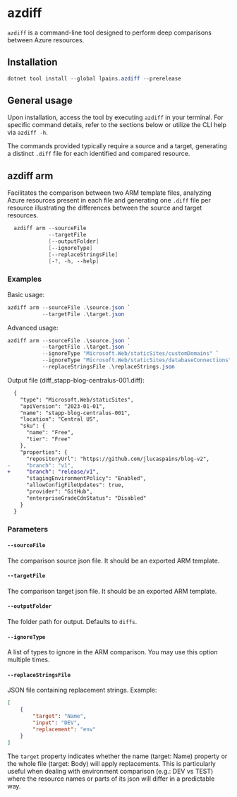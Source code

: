 # azdiff
`azdiff` is a command-line tool designed to perform deep comparisons between Azure resources.

## Installation
```powershell
dotnet tool install --global lpains.azdiff --prerelease
```

## General usage
Upon installation, access the tool by executing `azdiff` in your terminal. For specific command details, refer to the sections below or utilize the CLI help via `azdiff -h`.

The commands provided typically require a source and a target, generating a distinct `.diff` file for each identified and compared resource.

## azdiff arm
Facilitates the comparison between two ARM template files, analyzing Azure resources present in each file and generating one `.diff` file per resource illustrating the differences between the source and target resources.

```powershell
  azdiff arm --sourceFile
             --targetFile
             [--outputFolder]
             [--ignoreType]
             [--replaceStringsFile]
             [-?, -h, --help]
```

### Examples
Basic usage:
```powershell
azdiff arm --sourceFile .\source.json `
           --targetFile .\target.json
```

Advanced usage:
```powershell
azdiff arm --sourceFile .\source.json `
           --targetFile .\target.json `
           --ignoreType "Microsoft.Web/staticSites/customDomains" `
           --ignoreType "Microsoft.Web/staticSites/databaseConnections" `
           --replaceStringsFile .\replaceStrings.json
```

Output file (diff_stapp-blog-centralus-001.diff):
```diff
  {
    "type": "Microsoft.Web/staticSites",
    "apiVersion": "2023-01-01",
    "name": "stapp-blog-centralus-001",
    "location": "Central US",
    "sku": {
      "name": "Free",
      "tier": "Free"
    },
    "properties": {
      "repositoryUrl": "https://github.com/jlucaspains/blog-v2",
-     "branch": "v1",
+     "branch": "release/v1",
      "stagingEnvironmentPolicy": "Enabled",
      "allowConfigFileUpdates": true,
      "provider": "GitHub",
      "enterpriseGradeCdnStatus": "Disabled"
    }
  }

```

### Parameters
#### `--sourceFile`

The comparison source json file. It should be an exported ARM template.

#### `--targetFile`

The comparison target json file. It should be an exported ARM template.

#### `--outputFolder`

The folder path for output. Defaults to `diffs`.

#### `--ignoreType`

A list of types to ignore in the ARM comparison. You may use this option multiple times.

#### `--replaceStringsFile`

JSON file containing replacement strings. Example:

```json
[
    {
        "target": "Name",
        "input": "DEV",
        "replacement": "env"
    }
]
```

The `target` property indicates whether the name (target: Name) property or the whole file (target: Body) will apply replacements. This is particularly useful when dealing with environment comparison (e.g.: DEV vs TEST) where the resource names or parts of its json will differ in a predictable way.
